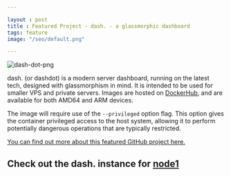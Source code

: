```yaml
---

layout : post
title : Featured Project - dash. - a glassmorphic dashboard
tags: feature
image: "/seo/default.png"

---
```


![dash-dot-png]

dash. (or dashdot) is a modern server dashboard, running on the latest tech, designed with glassmorphism in mind. It is intended to be used for smaller VPS and private servers. Images are hosted on [DockerHub][dockerhub], and are available for both AMD64 and ARM devices.

The image will require use of the `--privileged` option flag. This option gives the container privileged access to the host system, allowing it to perform potentially dangerous operations that are typically restricted.

[You can find out more about this featured GitHub project here.][github]

## Check out the dash. instance for [node1][node1]

[node1]: https://node1.michaellamb.dev
[github]: https://github.com/MauriceNino/dashdot
[dockerhub]: https://hub.docker.com/r/mauricenino/dashdot
[dash-dot-png]: https://github.com/MauriceNino/dashdot/blob/main/.github/images/banner_muted.png?raw=true
